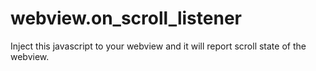 # webview.on_scroll_listener
Inject this javascript to your webview and it will report scroll state of the webview.
